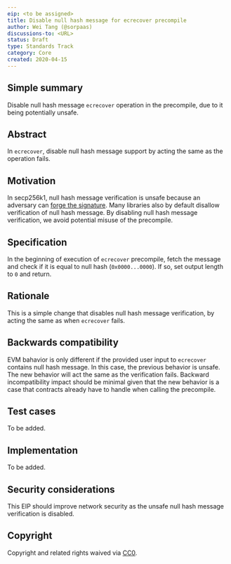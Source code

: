 ```yaml
---
eip: <to be assigned>
title: Disable null hash message for ecrecover precompile
author: Wei Tang (@sorpaas)
discussions-to: <URL>
status: Draft
type: Standards Track
category: Core 
created: 2020-04-15
---
```


## Simple summary

Disable null hash message `ecrecover` operation in the precompile, due to it being potentially unsafe.

## Abstract

In `ecrecover`, disable null hash message support by acting the same as the operation fails.

## Motivation

In secp256k1, null hash message verification is unsafe because an adversary can [forge the signature](https://crypto.stackexchange.com/questions/50279/how-should-ecdsa-handle-the-null-hash/50290#50290). Many libraries also by default disallow verification of null hash message. By disabling null hash message verification, we avoid potential misuse of the precompile.

## Specification

In the beginning of execution of `ecrecover` precompile, fetch the message and check if it is equal to null hash (`0x0000...0000`). If so, set output length to `0` and return.

## Rationale

This is a simple change that disables null hash message verification, by acting the same as when `ecrecover` fails.

## Backwards compatibility

EVM bahavior is only different if the provided user input to `ecrecover` contains null hash message. In this case, the previous behavior is unsafe. The new behavior will act the same as the verification fails. Backward incompatibility impact should be minimal given that the new behavior is a case that contracts already have to handle when calling the precompile.

## Test cases

To be added.

## Implementation

To be added.

## Security considerations

This EIP should improve network security as the unsafe null hash message verification is disabled.

## Copyright

Copyright and related rights waived via [CC0](https://creativecommons.org/publicdomain/zero/1.0/).
